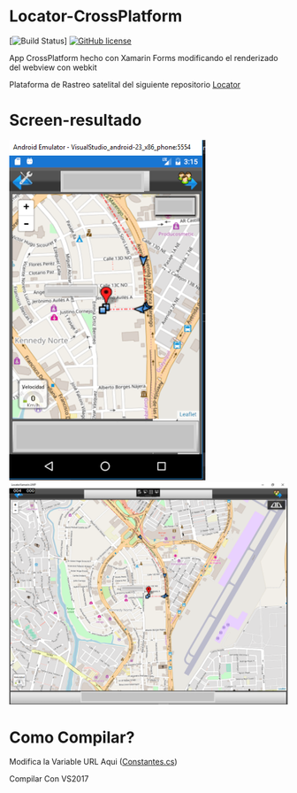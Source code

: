 # Locator-CrossPlatform

[![Build Status](https://img.shields.io/travis/rust-lang/rust.svg)] [![GitHub license](https://img.shields.io/badge/license-MIT-blue.svg)](https://raw.githubusercontent.com/osekom/Locator-CrossPlatform/master/LICENSE)

App CrossPlatform hecho con Xamarin Forms modificando el renderizado del webview con webkit

Plataforma de Rastreo satelital del siguiente repositorio [Locator](https://github.com/tronsoftware/LOCATOR)

# Screen-resultado
[![N|Android](https://github.com/osekom/Locator-CrossPlatform/blob/master/Screen/LocatorXamarinAndroid.png)](https://github.com/osekom/Locator-CrossPlatform/blob/master/Screen/LocatorXamarinAndroid.png)
[![N|Android](https://github.com/osekom/Locator-CrossPlatform/blob/master/Screen/LocatorXamarinUWP.png)](https://github.com/osekom/Locator-CrossPlatform/blob/master/Screen/LocatorXamarinUWP.png)

# Como Compilar?
Modifica la Variable URL Aqui ([Constantes.cs](https://github.com/osekom/Locator-CrossPlatform/blob/master/LocatorXamarin/LocatorXamarin/LocatorXamarin/AppConst/Constantes.cs))

Compilar Con VS2017


